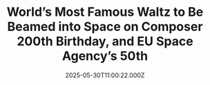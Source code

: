 ---
title: "World’s Most Famous Waltz to Be Beamed into Space on Composer 200th Birthday, and EU Space Agency’s 50th"
date: 2025-05-30T11:00:22.000Z
category: Human Kindness
externalLink: "https://www.goodnewsnetwork.org/worlds-most-famous-waltz-to-be-beamed-into-space-on-composer-200th-and-eu-space-agencys-50th-birthdays/"
image: ""
excerpt: "You’ve heard the famous “Blue Danube” waltz—even if the name doesn’t ring any bells. Trust us on this one. Composed by the Austrian “Waltz King” Johann Strauss II, it has been borrowed for every kind of media imaginable, from commercials to Looney Tunes shorts. Today in Europe, and interesting confluence will occur when the Waltz […] The post World’s Most…"
---
